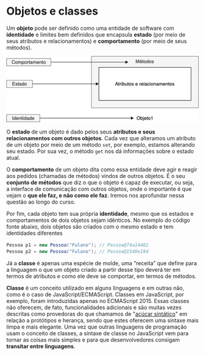 # Objetos e classes

Um **objeto** pode ser definido como uma entidade de software com **identidade** e limites bem definidos que encapsula **estado** \(por meio de seus atributos e relacionamentos\) e **comportamento** \(por meio de seus métodos\).

![Representa&#xE7;&#xE3;o gr&#xE1;fica de um objeto](../../.gitbook/assets/objeto.png)

O **estado** de um objeto é dado pelos seus **atributos e seus relacionamentos com outros objetos**. Cada vez que alteramos um atributo de um objeto por meio de um método `set`, por exemplo, estamos alterando seu estado. Por sua vez, o método `get` nos dá informações sobre o estado atual.

O **comportamento** de um objeto dita como essa entidade deve agir e reagir aos pedidos \(chamadas de métodos\) vindos de outros objetos. É o seu **conjunto de métodos** que diz o que o objeto é capaz de executar, ou seja, a interface de comunicação com outros objetos, onde o importante é que vejam o **que ele faz, e não como ele faz**. Iremos nos aprofundar nessa questão ao longo do curso.

Por fim, cada objeto tem sua própria **identidade**, mesmo que os estados e comportamentos de dois objetos sejam idênticos. No exemplo do código fonte abaixo, dois objetos são criados com o mesmo estado e tem identidades diferentes

```java
Pessoa p1 = new Pessoa("Fulano"); // Pessoa@74a14482
Pessoa p2 = new Pessoa("Fulano"); // Pessoa@1540e19d
```

Já a **classe** é apenas uma espécie de molde, uma “receita” que define para a linguagem o que um objeto criado a partir desse tipo deverá ter em termos de atributos e como ele deve se comportar, em termos de métodos.

**Classe** é um conceito utilizado em alguns linguagens e em outras não, como é o caso de JavaScript/ECMAScript. Classes em JavaScript, por exemplo, foram introduzidas apenas no ECMAScript 2015. Essas classes não oferecem, de fato, funcionalidades adicionais e são muitas vezes descritas como provedoras do que chamamos de "[açúcar sintático](https://www.digitalocean.com/community/tutorials/understanding-classes-in-javascript-pt)" em relação a protótipos e herança, sendo que estes oferecem uma sintaxe mais limpa e mais elegante. Uma vez que outras linguagens de programação usam o conceito de classes, a sintaxe de classe no JavaScript vem para tornar as coisas mais simples e para que desenvolvedores consigam **transitar entre linguagens**.

